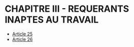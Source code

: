 # CHAPITRE III - REQUERANTS INAPTES AU TRAVAIL

- [Article 25](article-25.md)
- [Article 26](article-26.md)

